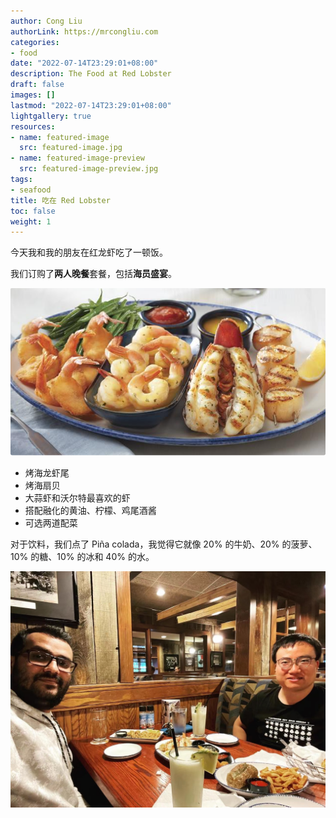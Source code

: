 ```yaml
---
author: Cong Liu
authorLink: https://mrcongliu.com
categories:
- food
date: "2022-07-14T23:29:01+08:00"
description: The Food at Red Lobster
draft: false
images: []
lastmod: "2022-07-14T23:29:01+08:00"
lightgallery: true
resources:
- name: featured-image
  src: featured-image.jpg
- name: featured-image-preview
  src: featured-image-preview.jpg
tags:
- seafood
title: 吃在 Red Lobster
toc: false
weight: 1
---
```


今天我和我的朋友在红龙虾吃了一顿饭。

我们订购了**两人晚餐**套餐，包括**海员盛宴**。

![Seafarer's Feast](seafarers-feast.png "Seafarer's Feast")

- 烤海龙虾尾
- 烤海扇贝
- 大蒜虾和沃尔特最喜欢的虾
- 搭配融化的黄油、柠檬、鸡尾酒酱
- 可选两道配菜

对于饮料，我们点了 Piña colada，我觉得它就像 20% 的牛奶、20% 的菠萝、10% 的糖、10% 的冰和 40% 的水。

![Piña colada](pina-colada.jpg "Piña colada")